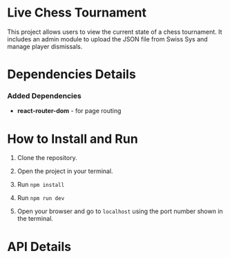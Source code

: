 # Live Chess Tournament

This project allows users to view the current state of a chess tournament.
It includes an admin module to upload the JSON file from Swiss Sys and manage player dismissals.

# Dependencies Details

### Added Dependencies

- **react-router-dom** - for page routing

# How to Install and Run

1. Clone the repository.

2. Open the project in your terminal.

3. Run `npm install`

4. Run `npm run dev`

5. Open your browser and go to `localhost` using the port number shown in the terminal.

# API Details

